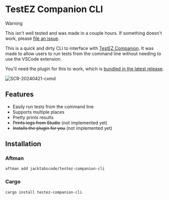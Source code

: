 # TestEZ Companion CLI

> [!WARNING]
> This isn't well tested and was made in a couple hours. If something doesn't work, please [file an issue](https://github.com/jackTabsCode/testez-companion-cli/issues).

This is a quick and dirty CLI to interface with [TestEZ Companion](https://github.com/tacheometry/testez-companion). It was made to allow users to run tests from the command line without needing to use the VSCode extension.

You'll need the plugin for this to work, which is [bundled in the latest release](https://github.com/jackTabsCode/testez-companion-cli/releases/latest/download/TestEZ_Companion.rbxm).

![SCR-20240421-cxmd](https://github.com/jackTabsCode/testez-companion-cli/assets/44332148/246a6cd6-5b65-47a1-8c74-9baa7487448e)

## Features

-   Easily run tests from the command line
-   Supports multiple places
-   Pretty prints results
-   ~~Prints logs from Studio~~ (not implemented yet)
-   ~~Installs the plugin for you~~ (not implemented yet)

## Installation

### Aftman

```sh
aftman add jacktabscode/testez-companion-cli
```

### Cargo

```sh
cargo install testez-companion-cli
```
